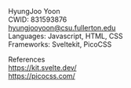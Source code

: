 HyungJoo Yoon\
CWID: 831593876\
hyungjooyoon@csu.fullerton.edu\
Languages: Javascript, HTML, CSS\
Frameworks: Sveltekit, PicoCSS

References\
https://kit.svelte.dev/ \
https://picocss.com/
